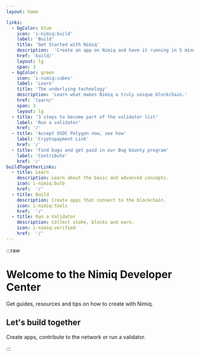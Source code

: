 ```yaml
---
layout: home

links:
  - bgColor: blue
    icon: 'i-nimiq:build'
    label: 'Build'
    title: 'Get Started with Nimiq'
    description:  'Create an app on Nimiq and have it running in 5 minutes.'
    href: 'build/'
    layout: lg
    span: 3
  - bgColor: green
    icon: 'i-nimiq:cubes'
    label: 'Learn'
    title: 'The underlying technology'
    description: 'Learn what makes Nimiq a truly unique blockchain.'
    href: 'learn/'
    span: 3
    layout: lg
  - title: '3 steps to become part of the validator list'
    label: 'Run a validator'
    href: '/'
  - title: 'Accept USDC Polygon now, see how'
    label: 'Cryptopayment Link'
    href: '/'
  - title: 'Find bugs and get paid in our Bug bounty program'
    label: 'Contribute'
    href: '/'
buildTogetherLinks:
  - title: Learn
    description: Learn about the basic and advanced concepts.
    icon: i-nimiq:bulb
    href:  '/'
  - title: Build
    description: Create apps that connect to the blockchain.
    icon: i-nimiq:tools
    href:  '/'
  - title: Run a Validator
    description: Collect stake, blocks and earn. 
    icon: i-nimiq:verified
    href:  '/'
---
```


:::raw
# Welcome to the Nimiq Developer Center

Get guides, resources and tips on how to create with Nimiq.

<GridLinks my-64 :items="$frontmatter.links" />

## Let's build together

Create apps, contribute to the network or run a validator.

<GridLinks mt-64 :items="$frontmatter.buildTogetherLinks" />
:::
